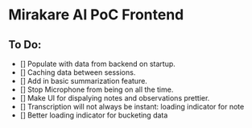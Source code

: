 # Mirakare AI PoC Frontend

## To Do:

- [] Populate with data from backend on startup.
- [] Caching data between sessions.
- [] Add in basic summarization feature.
- [] Stop Microphone from being on all the time.
- [] Make UI for dispalying notes and observations prettier.
- [] Transcription will not always be instant: loading indicator for note
- [] Better loading indicator for bucketing data

